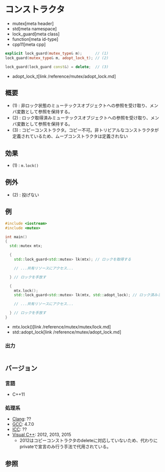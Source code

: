 # コンストラクタ
* mutex[meta header]
* std[meta namespace]
* lock_guard[meta class]
* function[meta id-type]
* cpp11[meta cpp]

```cpp
explicit lock_guard(mutex_type& m);      // (1)
lock_guard(mutex_type& m, adopt_lock_t); // (2)

lock_guard(lock_guard const&) = delete;  // (3)
```
* adopt_lock_t[link /reference/mutex/adopt_lock.md]

## 概要
- (1) : 非ロック状態のミューテックスオブジェクトへの参照を受け取り、メンバ変数として参照を保持する。
- (2) : ロック取得済みミューテックスオブジェクトへの参照を受け取り、メンバ変数として参照を保持する。
- (3) : コピーコンストラクタ。コピー不可。非トリビアルなコンストラクタが定義されているため、ムーブコンストラクタは定義されない


## 効果
- (1) : `m.lock()`


## 例外
- (2) : 投げない


## 例
```cpp example
#include <iostream>
#include <mutex>

int main()
{
  std::mutex mtx;

  {
    std::lock_guard<std::mutex> lk(mtx); // ロックを取得する

    // ...共有リソースにアクセス...

  } // ロックを手放す

  {
    mtx.lock();
    std::lock_guard<std::mutex> lk(mtx, std::adopt_lock); // ロック済みミューテックスを渡す

    // ...共有リソースにアクセス...

  } // ロックを手放す
}
```
* mtx.lock()[link /reference/mutex/mutex/lock.md]
* std::adopt_lock[link /reference/mutex/adopt_lock.md]

### 出力
```
```

## バージョン
### 言語
- C++11

### 処理系
- [Clang](/implementation.md#clang): ??
- [GCC](/implementation.md#gcc): 4.7.0
- [ICC](/implementation.md#icc): ??
- [Visual C++](/implementation.md#visual_cpp): 2012, 2013, 2015
    - 2012はコピーコンストラクタのdeleteに対応していないため、代わりにprivateで宣言のみ行う手法で代用されている。


## 参照


